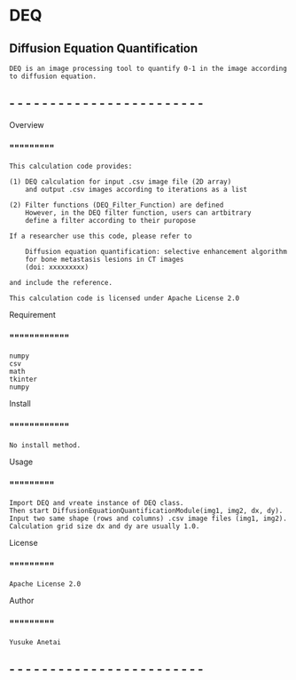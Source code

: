 # DEQ 
## Diffusion Equation Quantification
	DEQ is an image processing tool to quantify 0-1 in the image according to diffusion equation.

## - - - - - - - - - - - - - - - - - - - - - - - -

Overview
### """""""""
	This calculation code provides:

	(1) DEQ calculation for input .csv image file (2D array)
		and output .csv images according to iterations as a list

	(2) Filter functions (DEQ_Filter_Function) are defined
		However, in the DEQ filter function, users can artbitrary 
		define a filter according to their puropose  

	If a researcher use this code, please refer to
		
		Diffusion equation quantification: selective enhancement algorithm
		for bone metastasis lesions in CT images
		(doi: xxxxxxxxx)
	
	and include the reference.

	This calculation code is licensed under Apache License 2.0 


Requirement
### """"""""""""
	numpy
 	csv
  	math
	tkinter
 	numpy

Install
### """"""""""""
	No install method.

Usage
### """""""""
	Import DEQ and vreate instance of DEQ class.
	Then start DiffusionEquationQuantificationModule(img1, img2, dx, dy).
	Input two same shape (rows and columns) .csv image files (img1, img2).
 	Calculation grid size dx and dy are usually 1.0.

License
### """""""""
	Apache License 2.0 

Author
### """""""""
	Yusuke Anetai

 
  	
## - - - - - - - - - - - - - - - - - - - - - - - -
